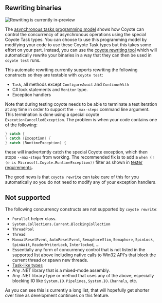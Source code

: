 ## Rewriting binaries

![Rewriting is currently in-preview](https://img.shields.io/static/v1?style=flat&color=red&label=&message=preview)

The [asynchronous tasks programming model](overview.md) shows how Coyote can control the concurrency
of asynchronous operations using the special Coyote Task types. You can choose to use this
programming model by modifying your code to use these Coyote Task types but this takes some effort
on your part. Instead, you can use the [coyote rewriting tool](../../../tools/rewriting) which will
automatically rewrite your binaries in a way that they can then be used in `coyote test` runs.

This automatic rewriting currently supports rewriting the following constructs so they are testable
with `coyote test`:

- `Task`, all methods except `ConfigureAwait` and `ContinueWith`
- C# lock statements and `Monitor` type.
- Exception handlers

Note that during testing coyote needs to be able to terminate a test iteration at any time in order
to support the `--max-steps` command line argument. This termination is done using a special coyote
`ExecutionCancelledException`. The problem is when your code contains one of the following:

```c#
} catch {
} catch (Exception) {
} catch (RuntimeException) {
```

these will inadvertently catch the special Coyote exception, which then stops `--max-steps` from
working. The recommended fix is to add a `when (!(e is Microsoft.Coyote.RuntimeException))`
filter as shown in [tester requirements](../../tools/tester-requirements.md).

The good news is that `coyote rewrite` can take care of this for you automatically so you do not
need to modify any of your exception handlers.

## Not supported

The following concurrency constructs are not supported by `coyote rewrite`:

- `Parallel` helper class.
- `System.Collections.Current.BlockingCollection`
- `ThreadPool`
- `Thread`
- `ManualResetEvent`, `AutoResetEvent`, `SemaphoreSlim`, `Semaphore`, `SpinLock`, `SpinWait`, `ReaderWriterLock`, `Interlocked`, ...
- Essentially any form of concurrency control that is not listed in the supported list above
including native calls to Win32 API's that block the current thread or spawn new threads.
- [Task-like types](https://github.com/dotnet/roslyn/blob/master/docs/features/task-types.md)
- Any .NET library that is a mixed-mode assembly.
- Any .NET library type or method that uses any of the above, especially blocking IO like
`System.IO.Pipelines`, `System.IO.Channels`, etc.

As you can see this is currently a long list, that will hopefully get shorter over time
as development continues on this feature.
